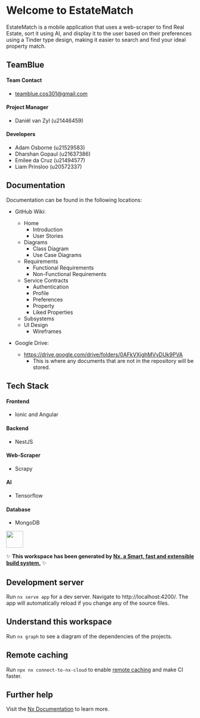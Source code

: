 # Welcome to EstateMatch
EstateMatch is a mobile application that uses a web-scraper to find Real Estate, sort it using
AI, and display it to the user based on their preferences using a Tinder type design, making
it easier to search and find your ideal property match.

##  TeamBlue

#### Team Contact
- teamblue.cos301@gmail.com

#### Project Manager
- Daniël van Zyl (u21446459)

#### Developers
- Adam Osborne (u21529583)
- Dharshan Gopaul (u21637386)
- Emilee da Cruz (u21494577)
- Liam Prinsloo (u20572337)

## Documentation
Documentation can be found in the following locations:
- GitHub Wiki:
    - Home
        - Introduction
        - User Stories
    - Diagrams 
        - Class Diagram
        - Use Case Diagrams
    -  Requirements
        - Functional Requirements
        - Non-Functional Requirements
    - Service Contracts
        - Authentication
        - Profile
        - Preferences
        - Property
        - Liked Properties
    - Subsystems
    - UI Design
        - Wireframes

- Google Drive:
    - https://drive.google.com/drive/folders/0AFkVXjghMVvDUk9PVA
        - This is where any documents that are not in the repository will be stored.
        

## Tech Stack

#### Frontend
- Ionic and Angular

#### Backend
- NestJS
#### Web-Scraper
- Scrapy

#### AI
- Tensorflow

#### Database
- MongoDB

<a alt="Nx logo" href="https://nx.dev" target="_blank" rel="noreferrer"><img src="https://raw.githubusercontent.com/nrwl/nx/master/images/nx-logo.png" width="45"></a>

✨ **This workspace has been generated by [Nx, a Smart, fast and extensible build system.](https://nx.dev)** ✨

## Development server

Run `nx serve app` for a dev server. Navigate to http://localhost:4200/. The app will automatically reload if you change any of the source files.

## Understand this workspace

Run `nx graph` to see a diagram of the dependencies of the projects.

## Remote caching

Run `npx nx connect-to-nx-cloud` to enable [remote caching](https://nx.app) and make CI faster.

## Further help

Visit the [Nx Documentation](https://nx.dev) to learn more.

